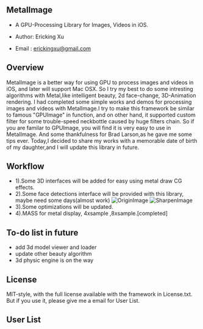 ## MetalImage ##

* A GPU-Processing Library for Images, Videos in iOS.

* Author: Ericking Xu
* Email : erickingxu@gmail.com


## Overview ##

MetalImage is a better way for using GPU to process images and videos in iOS, and later will support Mac OSX.
So I try my best to do some intresting algorithms with Metal,like intelligent beauty, 2d face-change, 3D-Animation rendering.
I had completed some simple works and demos for processing images and videos with MetalImage.I try to make this framework be similar to famous "GPUImage" in function, and on other hand, it supported custom filter for some trouble-speed neckbottle caused by huge filters chain.
So if you are familar to GPUImage, you will find it is very easy to use in MetalImage. And some thankfulness for Brad Larson,as he gave me some tips ever.
Today,I decided to share my works with a memorable date of birth of my daughter,and I will update this library in future.

## Workflow 
* 1).Some 3D interfaces will be added for easy using metal draw CG effects.
* 2).Some face detections interface will be provided with this library, maybe need some days(almost work)
     ![OriginImage](examples/JackMa.jpg)
     ![SharpenImage](examples/fSharpen.PNG)
* 3).Some optimizations will be updated.
* 4).MASS for metal display, 4xsample ,8xsample.[completed]

## To-do list in future

* add 3d model viewer and loader 
* update other beauty algorithm
* 3d physic engine is on the way 
## License ##

MIT-style, with the full license available with the framework in License.txt.
But if you use it, please give me a email for User List.

## User List ## 
